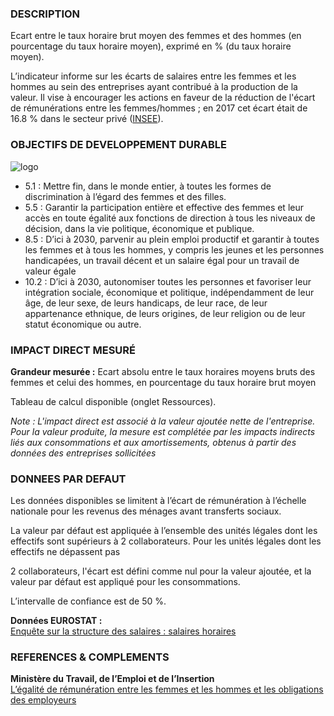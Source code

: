 ### DESCRIPTION

Ecart entre le taux horaire brut moyen des femmes et des hommes (en pourcentage du taux horaire moyen), exprimé en % (du taux horaire moyen).

L’indicateur informe sur les écarts de salaires entre les femmes et les hommes au sein des entreprises ayant contribué à la production de la valeur. Il vise à encourager les actions en faveur de la réduction de l'écart de rémunérations entre les femmes/hommes ; en 2017 cet écart était de 16.8 % dans le secteur privé ([INSEE](https://www.insee.fr/fr/statistiques/4514861#figure3_radio1)).

### OBJECTIFS DE DEVELOPPEMENT DURABLE

<div id="strip-odd" className="strip">
    <img id="logo-odd" src=/images/odd/odd_geq.png alt="logo"/>
</div>

* 5.1 : Mettre fin, dans le monde entier, à toutes les formes de discrimination à l’égard des femmes et des filles.
* 5.5 : Garantir la participation entière et effective des femmes et leur accès en toute égalité aux fonctions de direction à tous les niveaux de décision, dans la vie politique, économique et publique.
* 8.5 : D’ici à 2030, parvenir au plein emploi productif et garantir à toutes les femmes et à tous les hommes, y compris les jeunes et les personnes handicapées, un travail décent et un salaire égal pour un travail de valeur égale
* 10.2 : D’ici à 2030, autonomiser toutes les personnes et favoriser leur intégration sociale, économique et politique, indépendamment de leur âge, de leur sexe, de leurs handicaps, de leur race, de leur appartenance ethnique, de leurs origines, de leur religion ou de leur statut économique ou autre.

### IMPACT DIRECT MESUR&Eacute;

**Grandeur mesurée :** Ecart absolu entre le taux horaires moyens bruts des femmes et celui des hommes, en pourcentage du taux horaire brut moyen

Tableau de calcul disponible (onglet Ressources).

*Note : L'impact direct est associé à la valeur ajoutée nette de l'entreprise. Pour la valeur produite, la mesure est complétée par les impacts indirects liés aux consommations et aux amortissements, obtenus à partir des données des entreprises sollicitées*

### DONNEES PAR DEFAUT

Les données disponibles se limitent à l’écart de rémunération à l’échelle nationale pour les revenus des ménages avant transferts sociaux.

La valeur par défaut est appliquée à l’ensemble des unités légales dont les effectifs sont supérieurs à 2 collaborateurs. Pour les unités légales dont les effectifs ne dépassent pas 

2 collaborateurs, l'écart est défini comme nul pour la valeur ajoutée, et la valeur par défaut est appliqué pour les consommations.

L’intervalle de confiance est de 50 %.

**Données EUROSTAT :**  
[Enquête sur la structure des salaires : salaires horaires](https://appsso.eurostat.ec.europa.eu/nui/show.do?dataset=earn_ses_hourly&lang=fr)

### REFERENCES & COMPLEMENTS

**Ministère du Travail, de l’Emploi et de l’Insertion**  
[L’égalité de rémunération entre les femmes et les hommes et les obligations des employeurs](https://travail-emploi.gouv.fr/droit-du-travail/la-remuneration/article/l-egalite-de-remuneration-entre-les-femmes-et-les-hommes-et-les-obligations-des-374533)  
